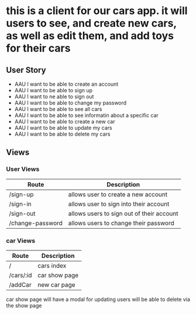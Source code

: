 # this is a client for our cars app. it will users to see, and create new cars, as well as edit them, and add toys for their cars



## User Story 
* AAU I want to be able to create an account 
* AAU I want to be able to sign up
* AAU I want to ne able to sign out
* AAU I want to be able to change my password 
* AAU I want to be able to see all cars 
* AAU I want to be able to see informatin about a specific car 
* AAU I want to be able to create a new car 
* AAU I want to be able to update my cars 
* AAU I want to be able to delete my cars 



## Views

### User Views
| Route | Description |
| ----- | ----------- |
| /sign-up | allows user to create a new account |
| /sign-in | allows user to sign into their account |
| /sign-out | allows users to sign out of their account |
| /change-password | allows users to change their password |


### car Views

| Route | Description |
| ----- | ----------- |
|/      | cars index  |
|/cars/:id | car show page |
| /addCar | new car page |


car show page will have a modal for updating 
users will be able to delete via the show page